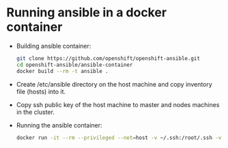 # Running ansible in a docker container 
* Building ansible container:

  ```sh
  git clone https://github.com/openshift/openshift-ansible.git
  cd openshift-ansible/ansible-container
  docker build --rm -t ansible .
  ```
* Create /etc/ansible directory on the host machine and copy inventory file (hosts) into it.
* Copy ssh public key of the host machine to master and nodes machines in the cluster.
* Running the ansible container:

  ```sh
  docker run -it --rm --privileged --net=host -v ~/.ssh:/root/.ssh -v /etc/ansible:/etc/ansible ansible
  ```


 
